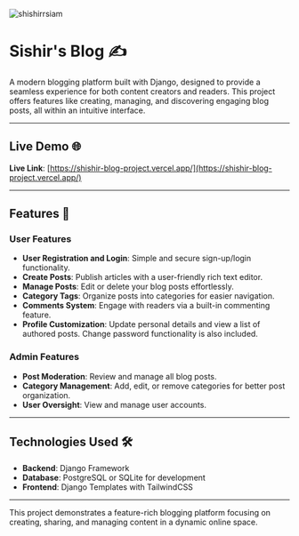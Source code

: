
<p align="left"> <img src="https://komarev.com/ghpvc/?username=shishirrsiam&label=Profile%20views&color=0e75b6&style=flat" alt="shishirrsiam" /> </p>

# Sishir's Blog ✍️

A modern blogging platform built with Django, designed to provide a seamless experience for both content creators and readers. This project offers features like creating, managing, and discovering engaging blog posts, all within an intuitive interface. 

---

## Live Demo 🌐

**Live Link**: [https://shishir-blog-project.vercel.app/](https://shishir-blog-project.vercel.app/) 

---

## Features 🚀

### User Features
- **User Registration and Login**: Simple and secure sign-up/login functionality.
- **Create Posts**: Publish articles with a user-friendly rich text editor.
- **Manage Posts**: Edit or delete your blog posts effortlessly.
- **Category Tags**: Organize posts into categories for easier navigation.
- **Comments System**: Engage with readers via a built-in commenting feature.
- **Profile Customization**: Update personal details and view a list of authored posts. Change password functionality is also included.

### Admin Features
- **Post Moderation**: Review and manage all blog posts.
- **Category Management**: Add, edit, or remove categories for better post organization.
- **User Oversight**: View and manage user accounts.

---

## Technologies Used 🛠️
- **Backend**: Django Framework
- **Database**: PostgreSQL or SQLite for development
- **Frontend**: Django Templates with TailwindCSS

---


This project demonstrates a feature-rich blogging platform focusing on creating, sharing, and managing content in a dynamic online space.
